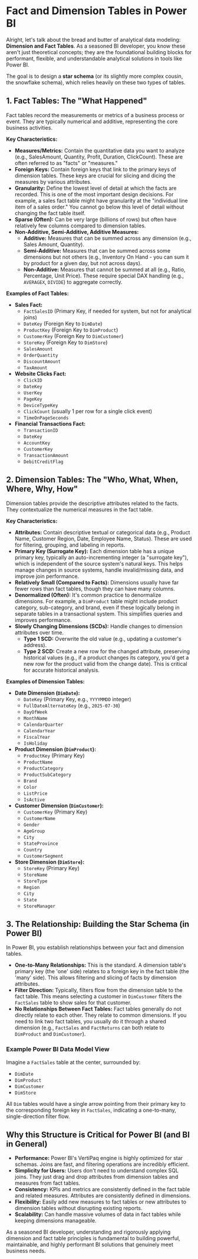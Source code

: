 # Fact and Dimension Tables in Power BI

Alright, let's talk about the bread and butter of analytical data modeling: **Dimension and Fact Tables**. As a seasoned BI developer, you know these aren't just theoretical concepts; they are the foundational building blocks for performant, flexible, and understandable analytical solutions in tools like Power BI.

The goal is to design a **star schema** (or its slightly more complex cousin, the snowflake schema), which relies heavily on these two types of tables.

## 1. Fact Tables: The "What Happened"

Fact tables record the measurements or metrics of a business process or event. They are typically numerical and additive, representing the core business activities.

**Key Characteristics:**

- **Measures/Metrics:** Contain the quantitative data you want to analyze (e.g., SalesAmount, Quantity, Profit, Duration, ClickCount). These are often referred to as "facts" or "measures."
- **Foreign Keys:** Contain foreign keys that link to the primary keys of dimension tables. These keys are crucial for slicing and dicing the measures by various attributes.
- **Granularity:** Define the lowest level of detail at which the facts are recorded. This is one of the most important design decisions. For example, a sales fact table might have granularity at the "individual line item of a sales order." You cannot go below this level of detail without changing the fact table itself.
- **Sparse (Often):** Can be very large (billions of rows) but often have relatively few columns compared to dimension tables.
- **Non-Additive, Semi-Additive, Additive Measures:**
  - **Additive:** Measures that can be summed across any dimension (e.g., Sales Amount, Quantity).
  - **Semi-Additive:** Measures that can be summed across some dimensions but not others (e.g., Inventory On Hand - you can sum it by product for a given day, but not across days).
  - **Non-Additive:** Measures that cannot be summed at all (e.g., Ratio, Percentage, Unit Price). These require special DAX handling (e.g., `AVERAGEX`, `DIVIDE`) to aggregate correctly.

**Examples of Fact Tables:**

- **Sales Fact:**
  - `FactSalesID` (Primary Key, if needed for system, but not for analytical joins)
  - `DateKey` (Foreign Key to `DimDate`)
  - `ProductKey` (Foreign Key to `DimProduct`)
  - `CustomerKey` (Foreign Key to `DimCustomer`)
  - `StoreKey` (Foreign Key to `DimStore`)
  - `SalesAmount`
  - `OrderQuantity`
  - `DiscountAmount`
  - `TaxAmount`
- **Website Clicks Fact:**
  - `ClickID`
  - `DateKey`
  - `UserKey`
  - `PageKey`
  - `DeviceTypeKey`
  - `ClickCount` (usually 1 per row for a single click event)
  - `TimeOnPageSeconds`
- **Financial Transactions Fact:**
  - `TransactionID`
  - `DateKey`
  - `AccountKey`
  - `CustomerKey`
  - `TransactionAmount`
  - `DebitCreditFlag`

## 2. Dimension Tables: The "Who, What, When, Where, Why, How"

Dimension tables provide the descriptive attributes related to the facts. They contextualize the numerical measures in the fact table.

**Key Characteristics:**

- **Attributes:** Contain descriptive textual or categorical data (e.g., Product Name, Customer Region, Date, Employee Name, Status). These are used for filtering, grouping, and labeling in reports.
- **Primary Key (Surrogate Key):** Each dimension table has a unique primary key, typically an auto-incrementing integer (a "surrogate key"), which is independent of the source system's natural keys. This helps manage changes in source systems, handle invalid/missing data, and improve join performance.
- **Relatively Small (Compared to Facts):** Dimensions usually have far fewer rows than fact tables, though they can have many columns.
- **Denormalized (Often):** It's common practice to denormalize dimensions. For example, a `DimProduct` table might include product category, sub-category, and brand, even if these logically belong in separate tables in a transactional system. This simplifies queries and improves performance.
- **Slowly Changing Dimensions (SCDs):** Handle changes to dimension attributes over time.
  - **Type 1 SCD:** Overwrite the old value (e.g., updating a customer's address).
  - **Type 2 SCD:** Create a new row for the changed attribute, preserving historical values (e.g., if a product changes its category, you'd get a new row for the product valid from the change date). This is critical for accurate historical analysis.

**Examples of Dimension Tables:**

- **Date Dimension (`DimDate`):**
  - `DateKey` (Primary Key, e.g., `YYYYMMDD` integer)
  - `FullDateAlternateKey` (e.g., `2025-07-30`)
  - `DayOfWeek`
  - `MonthName`
  - `CalendarQuarter`
  - `CalendarYear`
  - `FiscalYear`
  - `IsHoliday`
- **Product Dimension (`DimProduct`):**
  - `ProductKey` (Primary Key)
  - `ProductName`
  - `ProductCategory`
  - `ProductSubCategory`
  - `Brand`
  - `Color`
  - `ListPrice`
  - `IsActive`
- **Customer Dimension (`DimCustomer`):**
  - `CustomerKey` (Primary Key)
  - `CustomerName`
  - `Gender`
  - `AgeGroup`
  - `City`
  - `StateProvince`
  - `Country`
  - `CustomerSegment`
- **Store Dimension (`DimStore`):**
  - `StoreKey` (Primary Key)
  - `StoreName`
  - `StoreType`
  - `Region`
  - `City`
  - `State`
  - `StoreManager`

## 3. The Relationship: Building the Star Schema (in Power BI)

In Power BI, you establish relationships between your fact and dimension tables.

- **One-to-Many Relationships:** This is the standard. A dimension table's primary key (the 'one' side) relates to a foreign key in the fact table (the 'many' side). This allows filtering and slicing of facts by dimension attributes.
- **Filter Direction:** Typically, filters flow from the dimension table to the fact table. This means selecting a customer in `DimCustomer` filters the `FactSales` table to show sales for that customer.
- **No Relationships Between Fact Tables:** Fact tables generally do not directly relate to each other. They relate to common dimensions. If you need to link two fact tables, you usually do it through a shared dimension (e.g., `FactSales` and `FactReturns` can both relate to `DimProduct` and `DimCustomer`).

### Example Power BI Data Model View

Imagine a `FactSales` table at the center, surrounded by:

- `DimDate`
- `DimProduct`
- `DimCustomer`
- `DimStore`

All `Dim` tables would have a single arrow pointing from their primary key to the corresponding foreign key in `FactSales`, indicating a one-to-many, single-direction filter flow.

## Why this Structure is Critical for Power BI (and BI in General)

- **Performance:** Power BI's VertiPaq engine is highly optimized for star schemas. Joins are fast, and filtering operations are incredibly efficient.
- **Simplicity for Users:** Users don't need to understand complex SQL joins. They just drag and drop attributes from dimension tables and measures from fact tables.
- **Consistency:** KPIs and metrics are consistently defined in the fact table and related measures. Attributes are consistently defined in dimensions.
- **Flexibility:** Easily add new measures to fact tables or new attributes to dimension tables without disrupting existing reports.
- **Scalability:** Can handle massive volumes of data in fact tables while keeping dimensions manageable.

As a seasoned BI developer, understanding and rigorously applying dimension and fact table principles is fundamental to building powerful, maintainable, and highly performant BI solutions that genuinely meet business needs.
